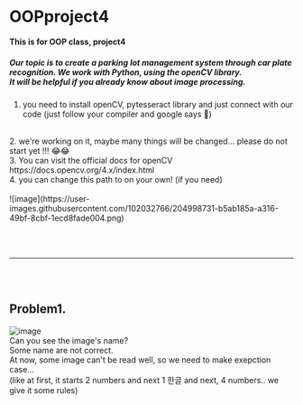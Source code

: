 <h1>  OOPproject4 </h1>
<strong> This is for OOP class, project4 </strong>

<h5> Our topic is to create a parking lot management system through car plate recognition. We work with Python, using the openCV library.
<br> It will be helpful if you already know about image processing.</h5>


1. you need to install openCV, pytesseract library and just connect with our code
(just follow your compiler and google says 🤞)
<br>
2. we're working on it, maybe many things will be changed... please do not start yet !!! 😂😂
<br>
3. You can visit the official docs for openCV https://docs.opencv.org/4.x/index.html 
<br>
4. you can change this path to on your own! (if you need) <br><br>
![image](https://user-images.githubusercontent.com/102032766/204998731-b5ab185a-a316-49bf-8cbf-1ecd8fade004.png)

<br><br>
<hr>
<br><br>


 <h2> Problem1.</h2>

![image](https://user-images.githubusercontent.com/102032766/205343818-432b2639-eda7-44a1-b452-975ce3d7fcb2.png)
<br>
Can you see the image's name? <br> Some name are not correct. <br>
At now, some image can't be read well, so we need to make exepction case... <br> (like at first, it starts 2 numbers and next 1 한글 and next, 4 numbers.. we give it some rules)
